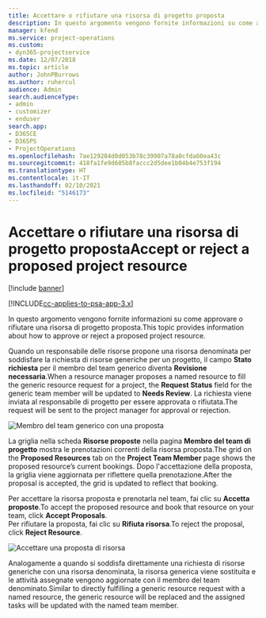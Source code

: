 ```yaml
---
title: Accettare o rifiutare una risorsa di progetto proposta
description: In questo argomento vengono fornite informazioni su come approvare o rifiutare una risorsa di progetto proposta.
manager: kfend
ms.service: project-operations
ms.custom:
- dyn365-projectservice
ms.date: 12/07/2018
ms.topic: article
author: JohnPBurrows
ms.author: ruhercul
audience: Admin
search.audienceType:
- admin
- customizer
- enduser
search.app:
- D365CE
- D365PS
- ProjectOperations
ms.openlocfilehash: 7ae129284d0d053b78c39907a78a0cfda60ea43c
ms.sourcegitcommit: 418fa1fe9d605b8faccc2d5dee1b04b4e753f194
ms.translationtype: HT
ms.contentlocale: it-IT
ms.lasthandoff: 02/10/2021
ms.locfileid: "5146173"
---
```

# <a name="accept-or-reject-a-proposed-project-resource"></a><span data-ttu-id="eccaf-103">Accettare o rifiutare una risorsa di progetto proposta</span><span class="sxs-lookup"><span data-stu-id="eccaf-103">Accept or reject a proposed project resource</span></span>

[!include [banner](../includes/psa-now-project-operations.md)]

[!INCLUDE[cc-applies-to-psa-app-3.x](../includes/cc-applies-to-psa-app-3x.md)]

<span data-ttu-id="eccaf-104">In questo argomento vengono fornite informazioni su come approvare o rifiutare una risorsa di progetto proposta.</span><span class="sxs-lookup"><span data-stu-id="eccaf-104">This topic provides information about how to approve or reject a proposed project resource.</span></span>

<span data-ttu-id="eccaf-105">Quando un responsabile delle risorse propone una risorsa denominata per soddisfare la richiesta di risorse generiche per un progetto, il campo **Stato richiesta** per il membro del team generico diventa **Revisione necessaria**.</span><span class="sxs-lookup"><span data-stu-id="eccaf-105">When a resource manager proposes a named resource to fill the generic resource request for a project, the **Request Status** field for the generic team member will be updated to **Needs Review**.</span></span> <span data-ttu-id="eccaf-106">La richiesta viene inviata al responsabile di progetto per essere approvata o rifiutata.</span><span class="sxs-lookup"><span data-stu-id="eccaf-106">The request will be sent to the project manager for approval or rejection.</span></span>

![Membro del team generico con una proposta](media/RM-how-to-19.png)

<span data-ttu-id="eccaf-108">La griglia nella scheda **Risorse proposte** nella pagina **Membro del team di progetto** mostra le prenotazioni correnti della risorsa proposta.</span><span class="sxs-lookup"><span data-stu-id="eccaf-108">The grid on the **Proposed Resources** tab on the **Project Team Member** page shows the proposed resource’s current bookings.</span></span> <span data-ttu-id="eccaf-109">Dopo l'accettazione della proposta, la griglia viene aggiornata per riflettere quella prenotazione.</span><span class="sxs-lookup"><span data-stu-id="eccaf-109">After the proposal is accepted, the grid is updated to reflect that booking.</span></span> 

<span data-ttu-id="eccaf-110">Per accettare la risorsa proposta e prenotarla nel team, fai clic su **Accetta proposte**.</span><span class="sxs-lookup"><span data-stu-id="eccaf-110">To accept the proposed resource and book that resource on your team, click **Accept Proposals**.</span></span>  
<span data-ttu-id="eccaf-111">Per rifiutare la proposta, fai clic su **Rifiuta risorsa**.</span><span class="sxs-lookup"><span data-stu-id="eccaf-111">To reject the proposal, click **Reject Resource**.</span></span>

![Accettare una proposta di risorsa](media/RM-how-to-20.png) 

<span data-ttu-id="eccaf-113">Analogamente a quando si soddisfa direttamente una richiesta di risorse generiche con una risorsa denominata, la risorsa generica viene sostituita e le attività assegnate vengono aggiornate con il membro del team denominato.</span><span class="sxs-lookup"><span data-stu-id="eccaf-113">Similar to directly fulfilling a generic resource request with a named resource, the generic resource will be replaced and the assigned tasks will be updated with the named team member.</span></span>

